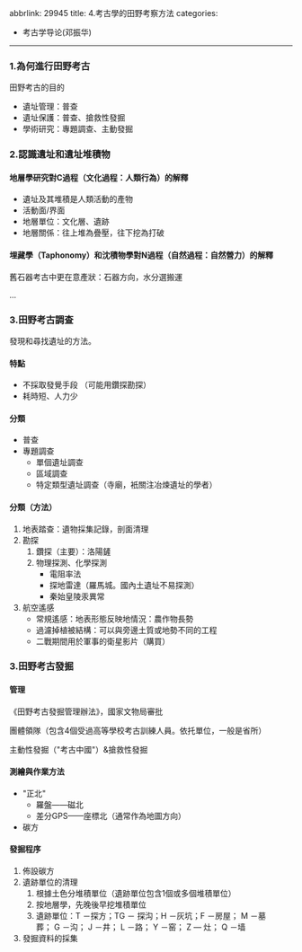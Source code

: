 abbrlink: 29945
title: 4.考古學的田野考察方法
categories:
  - 考古学导论(邓振华)
---
### 1.為何進行田野考古

田野考古的目的

- 遺址管理：普查
- 遺址保護：普查、搶救性發掘
- 學術研究：專題調查、主動發掘

### 2.認識遺址和遺址堆積物

#### 地層學研究對C過程（文化過程：人類行為）的解釋

- 遺址及其堆積是人類活動的產物
- 活動面/界面
- 地層單位：文化層、遺跡
- 地層關係：往上堆為疊壓，往下挖為打破

#### 埋藏學（Taphonomy）和沈積物學對N過程（自然過程：自然營力）的解釋

舊石器考古中更在意產狀：石器方向，水分選搬運

...

### 3.田野考古調查

發現和尋找遺址的方法。

#### 特點

- 不採取發覺手段 （可能用鑽探勘探）
- 耗時短、人力少

#### 分類

- 普查
- 專題調查
	- 單個遺址調查
	- 區域調查
	- 特定類型遺址調查（寺廟，衹關注冶煉遺址的學者）

#### 分類（方法）

1. 地表踏查：遺物採集記錄，剖面清理
2. 勘探
	1. 鑽探（主要）：洛陽鏟
	2. 物理探測、化學探測
		- 電阻率法
		- 探地雷達（羅馬城。國內土遺址不易探測）
		- 秦始皇陵汞異常
1. 航空遙感
	- 常規遙感：地表形態反映地情況：農作物長勢
	- 過濾掉植被結構：可以與旁邊土質或地勢不同的工程
	- 二戰期間用於軍事的衛星影片（購買）

### 3.田野考古發掘

#### 管理

《田野考古發掘管理辦法》，國家文物局審批

團體領隊（包含4個受過高等學校考古訓練人員。依托單位，一般是省所）

主動性發掘（"考古中國"）&搶救性發掘

#### 測繪與作業方法

- "正北"
	- 羅盤——磁北
	- 差分GPS——座標北（通常作為地圖方向）
- 碳方

#### 發掘程序

1. 佈設碳方
2. 遺跡單位的清理
	1. 根據土色分堆積單位（遺跡單位包含1個或多個堆積單位）
	2. 按地層學，先晚後早挖堆積單位
	3. 遺跡單位：T －探方；TG － 探沟；H －灰坑；F －房屋； M －墓葬； G －沟； J －井； L －路； Y －窑； Z — 灶； Q －墙
3. 發掘資料的採集
